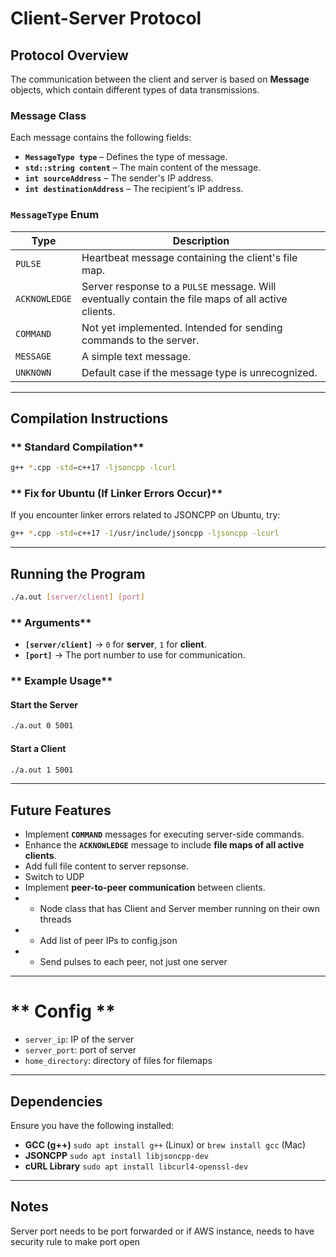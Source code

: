 # Client-Server Protocol

## **Protocol Overview**
The communication between the client and server is based on **Message** objects, which contain different types of data transmissions.

### **Message Class**
Each message contains the following fields:
- **`MessageType type`** – Defines the type of message.
- **`std::string content`** – The main content of the message.
- **`int sourceAddress`** – The sender's IP address.
- **`int destinationAddress`** – The recipient's IP address.

### **`MessageType` Enum**
| **Type**        | **Description** |
|----------------|---------------|
| `PULSE`        | Heartbeat message containing the client's file map. |
| `ACKNOWLEDGE`  | Server response to a `PULSE` message. Will eventually contain the file maps of all active clients. |
| `COMMAND`      | Not yet implemented. Intended for sending commands to the server. |
| `MESSAGE`      | A simple text message. |
| `UNKNOWN`      | Default case if the message type is unrecognized. |

---

## **Compilation Instructions**
### ** Standard Compilation**
```sh
g++ *.cpp -std=c++17 -ljsoncpp -lcurl
```

### ** Fix for Ubuntu (If Linker Errors Occur)**
If you encounter linker errors related to JSONCPP on Ubuntu, try:
```sh
g++ *.cpp -std=c++17 -I/usr/include/jsoncpp -ljsoncpp -lcurl
```

---

##  **Running the Program**
```sh
./a.out [server/client] [port]
```

### ** Arguments**
- **`[server/client]`** → `0` for **server**, `1` for **client**.
- **`[port]`** → The port number to use for communication.

### ** Example Usage**
#### **Start the Server**
```sh
./a.out 0 5001
```

#### **Start a Client**
```sh
./a.out 1 5001
```

---

## **Future Features**
- Implement **`COMMAND`** messages for executing server-side commands.
- Enhance the **`ACKNOWLEDGE`** message to include **file maps of all active clients**.
- Add full file content to server repsonse.
- Switch to UDP
- Implement **peer-to-peer communication** between clients.
- - Node class that has Client and Server member running on their own threads
- - Add list of peer IPs to config.json
- - Send pulses to each peer, not just one server

---

# ** Config **
- `server_ip`: IP of the server
- `server_port`: port of server
- `home_directory`: directory of files for filemaps

---

## **Dependencies**
Ensure you have the following installed:
- **GCC (g++)** `sudo apt install g++` (Linux) or `brew install gcc` (Mac)
- **JSONCPP** `sudo apt install libjsoncpp-dev`
- **cURL Library** `sudo apt install libcurl4-openssl-dev`

---

## **Notes**
Server port needs to be port forwarded or if AWS instance, needs to have security rule to make port open

